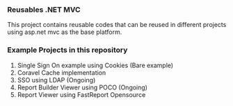### Reusables .NET MVC
This project contains reusable codes that can be reused in different projects using asp.net mvc as the base platform. 
### Example Projects in this repository 
1. Single Sign On example using Cookies (Bare example)
2. Coravel Cache implementation
3. SSO using LDAP (Ongoing)
4. Report Builder Viewer using POCO (Ongoing)
5. Report Viewer using FastReport Opensource
